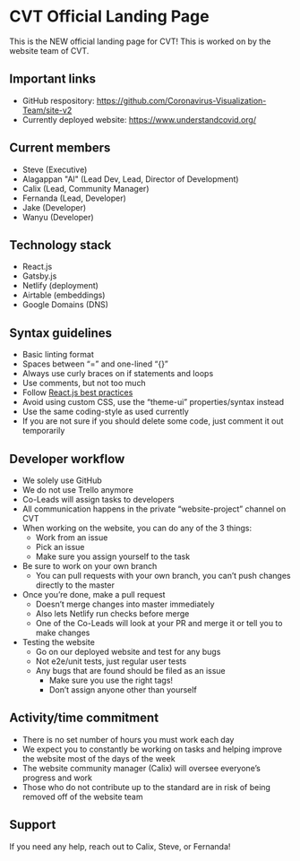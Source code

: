 # CVT Official Landing Page
This is the NEW official landing page for CVT! This is worked on by the website team of CVT.

## Important links
- GitHub respository: https://github.com/Coronavirus-Visualization-Team/site-v2
- Currently deployed website: https://www.understandcovid.org/

## Current members
- Steve (Executive)
- Alagappan "Al" (Lead Dev, Lead, Director of Development)
- Calix (Lead, Community Manager)
- Fernanda (Lead, Developer)
- Jake (Developer)
- Wanyu (Developer)

## Technology stack
- React.js
- Gatsby.js
- Netlify (deployment)
- Airtable (embeddings)
- Google Domains (DNS)

## Syntax guidelines
- Basic linting format
- Spaces between “=” and one-lined “{}”
- Always use curly braces on if statements and loops
- Use comments, but not too much
- Follow [React.js best practices](https://www.codeinwp.com/blog/react-best-practices/)
- Avoid using custom CSS, use the “theme-ui” properties/syntax instead
- Use the same coding-style as used currently
- If you are not sure if you should delete some code, just comment it out temporarily

## Developer workflow
- We solely use GitHub
- We do not use Trello anymore
- Co-Leads will assign tasks to developers
- All communication happens in the private “website-project” channel on CVT
- When working on the website, you can do any of the 3 things:
  - Work from an issue
  - Pick an issue
  - Make sure you assign yourself to the task
- Be sure to work on your own branch
  - You can pull requests with your own branch, you can’t push changes directly to the master
- Once you’re done, make a pull request
  - Doesn’t merge changes into master immediately
  - Also lets Netlify run checks before merge
  - One of the Co-Leads will look at your PR and merge it or tell you to make changes
- Testing the website
  - Go on our deployed website and test for any bugs
  - Not e2e/unit tests, just regular user tests
  - Any bugs that are found should be filed as an issue
    - Make sure you use the right tags!
    - Don’t assign anyone other than yourself

## Activity/time commitment
- There is no set number of hours you must work each day
- We expect you to constantly be working on tasks and helping improve the website most of the days of the week
- The website community manager (Calix) will oversee everyone’s progress and work
- Those who do not contribute up to the standard are in risk of being removed off of the website team

## Support
If you need any help, reach out to Calix, Steve, or Fernanda!
